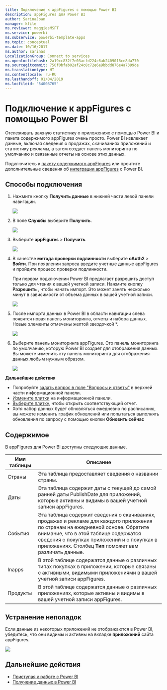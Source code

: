 ```yaml
---
title: Подключение к appFigures с помощью Power BI
description: appFigures для Power BI
author: SarinaJoan
manager: kfile
ms.reviewer: maggiesMSFT
ms.service: powerbi
ms.subservice: powerbi-template-apps
ms.topic: conceptual
ms.date: 10/16/2017
ms.author: sarinas
LocalizationGroup: Connect to services
ms.openlocfilehash: 2a19cc832f7e03acfd224c6ab2409016ce8da770
ms.sourcegitcommit: 750f0bfab02af24c8c72e6e9bbdd876e4a7399de
ms.translationtype: HT
ms.contentlocale: ru-RU
ms.lasthandoff: 01/04/2019
ms.locfileid: "54008765"
---
```

# <a name="connect-to-appfigures-with-power-bi"></a>Подключение к appFigures с помощью Power BI
Отслеживать важную статистику о приложениях с помощью Power BI и пакета содержимого appFigures очень просто. Power BI извлекает данные, включая сведения о продажах, скачиваниях приложений и статистику рекламы, а затем создает панель мониторинга по умолчанию и связанные отчеты на основе этих данных.

Подключитесь к [пакету содержимого appFigures](https://app.powerbi.com/getdata/services/appfigures) или прочтите дополнительные сведения об [интеграции appFigures](https://powerbi.microsoft.com/integrations/appfigures) с Power BI.

## <a name="how-to-connect"></a>Способы подключения
1. Нажмите кнопку **Получить данные** в нижней части левой панели навигации.
   
   ![](media/service-connect-to-appfigures/pbi_getdata.png)
2. В поле **Службы** выберите **Получить**.
   
   ![](media/service-connect-to-appfigures/pbi_getservices.png)
3. Выберите **appFigures** \> **Получить**.
   
   ![](media/service-connect-to-appfigures/appfigures.png)
4. В качестве **метода проверки подлинности** выберите **oAuth2** \> **Войти**. При появлении запроса введите учетные данные appFigures и пройдите процесс проверки подлинности.
   
   При первом подключении Power BI предлагает разрешить доступ только для чтения к вашей учетной записи. Нажмите кнопку **Разрешить** , чтобы начать импорт. Это может занять несколько минут в зависимости от объема данных в вашей учетной записи.
   
   ![](media/service-connect-to-appfigures/appfiguresdoc_06.png)
5. После импорта данных в Power BI в области навигации слева появятся новая панель мониторинга, отчеты и набора данных. Новые элементы отмечены желтой звездочкой \*.
   
    ![](media/service-connect-to-appfigures/pbi_appfigures3.png)
6. Выберите панель мониторинга appFigures. Это панель мониторинга по умолчанию, которую Power BI создает для отображения данных. Вы можете изменить эту панель мониторинга для отображения данных любым нужным образом.
   
    ![](media/service-connect-to-appfigures/appfiguresdoc_01.png)

**Дальнейшие действия**

* Попробуйте [задать вопрос в поле "Вопросы и ответы"](consumer/end-user-q-and-a.md) в верхней части информационной панели.
* [Измените плитки](service-dashboard-edit-tile.md) на информационной панели.
* [Выберите плитку](consumer/end-user-tiles.md), чтобы открыть соответствующий отчет.
* Хотя набор данных будет обновляться ежедневно по расписанию, вы можете изменить график обновлений или попытаться выполнять обновления по запросу с помощью кнопки **Обновить сейчас**

## <a name="whats-included"></a>Содержимое
В appFigures для Power BI доступны следующие данные.

| **Имя таблицы** | **Описание** |
| --- | --- |
| Страны |Эта таблица предоставляет сведения о названии страны. |
| Даты |Эта таблица содержит даты с текущей до самой ранней даты PublishDate для приложений, которые активны и видимы в вашей учетной записи appFigures. |
| События |Эта таблица содержит сведения о скачиваниях, продажах и рекламе для каждого приложения по странам на ежедневной основе. Обратите внимание, что в этой таблице содержатся сведения о покупках приложений и о покупках в приложениях. Столбец <strong>Тип</strong> поможет вам различать данные. |
| Inapps |В этой таблице содержатся данные о различных типах покупках в приложении, которые связаны с активными, видимыми приложениями в вашей учетной записи appFigures. |
| Продукты |В этой таблице содержатся данные о различных приложениях, которые активны и видимы в вашей учетной записи appFigures. |

## <a name="troubleshooting"></a>Устранение неполадок
Если данные из некоторых приложений не отображаются в Power BI, убедитесь, что они видимы и активны на вкладке **приложений** сайта appFigures.

![](media/service-connect-to-appfigures/appfiguresdoc_11.png)

## <a name="next-steps"></a>Дальнейшие действия
* [Приступая к работе с Power BI](service-get-started.md)
* [Получение данных в Power BI](service-get-data.md)

